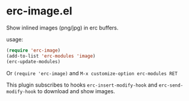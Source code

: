 # erc-image.el #

Show inlined images (png/jpg) in erc buffers.

usage:

```lisp
(require 'erc-image)
(add-to-list 'erc-modules 'image)
(erc-update-modules)
```

Or `(require 'erc-image)` and  `M-x customize-option erc-modules RET`

This plugin subscribes to hooks `erc-insert-modify-hook` and
`erc-send-modify-hook` to download and show images.